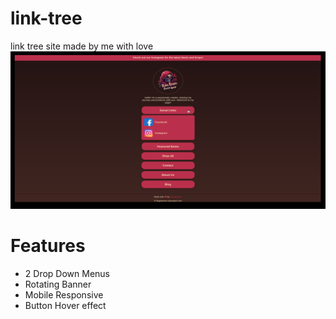 # link-tree
link tree site made by me with love 
![Local Image](images/image.png)

# Features

- 2 Drop Down Menus
- Rotating Banner
- Mobile Responsive
- Button Hover effect
  
